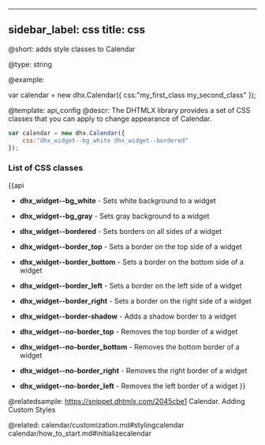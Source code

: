 
---
sidebar_label: css
title: css
---          

@short: 
adds style classes to Calendar




@type: string

@example: 
<style>
    .my_first_class {
        /*some styles*/
    }
 
    .my_second_class {
        /*some styles*/
    }
</style>
 
var calendar = new dhx.Calendar({
    css:"my_first_class my_second_class"
});


@template:	api_config
@descr: 
The DHTMLX library provides a set of CSS classes that you can apply to change appearance of Calendar.

~~~js
var calendar = new dhx.Calendar({
    css:"dhx_widget--bg_white dhx_widget--bordered"
});
~~~

### List of CSS classes
{{api

- <b>dhx_widget--bg_white</b> - Sets white background to a widget

- <b>dhx_widget--bg_gray</b> - Sets gray background to a widget

- <b>dhx_widget--bordered</b> - Sets borders on all sides of a widget

- <b>dhx_widget--border_top</b> - Sets a border on the top side of a widget

- <b>dhx_widget--border_bottom</b> - Sets a border on the bottom side of a widget

- <b>dhx_widget--border_left</b> - Sets a border on the left side of a widget

- <b>dhx_widget--border_right</b> - Sets a border on the right side of a widget

- <b>dhx_widget--border-shadow</b> - Adds a shadow border to a widget

- <b>dhx_widget--no-border_top</b> - Removes the top border of a  widget

- <b>dhx_widget--no-border_bottom</b> - Removes the bottom border of a widget

- <b>dhx_widget--no-border_right</b> - Removes the right border of a widget

- <b>dhx_widget--no-border_left</b> - Removes the left border of a widget
}}

@relatedsample:
https://snippet.dhtmlx.com/2045cbe1	Calendar. Adding Custom Styles

@related:
calendar/customization.md#stylingcalendar
calendar/how_to_start.md#initializecalendar
